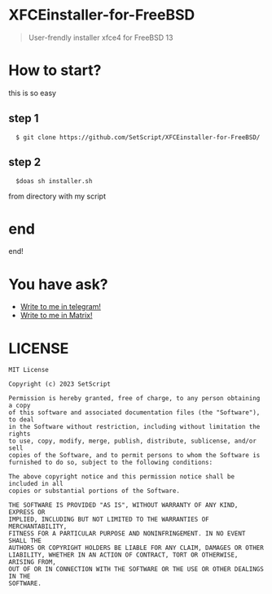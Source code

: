 # XFCEinstaller-for-FreeBSD
> User-frendly installer xfce4 for FreeBSD 13
# How to start?
this is so easy
## step 1
```
  $ git clone https://github.com/SetScript/XFCEinstaller-for-FreeBSD/
```
## step 2
```
  $doas sh installer.sh
```
from directory with my script
# end
end!

# You have ask?
- [Write to me in telegram!](https://t.me/setscript) </br>
- [Write to me in Matrix!](https://@setscript:matrix.org)
# LICENSE 
```
MIT License

Copyright (c) 2023 SetScript

Permission is hereby granted, free of charge, to any person obtaining a copy
of this software and associated documentation files (the "Software"), to deal
in the Software without restriction, including without limitation the rights
to use, copy, modify, merge, publish, distribute, sublicense, and/or sell
copies of the Software, and to permit persons to whom the Software is
furnished to do so, subject to the following conditions:

The above copyright notice and this permission notice shall be included in all
copies or substantial portions of the Software.

THE SOFTWARE IS PROVIDED "AS IS", WITHOUT WARRANTY OF ANY KIND, EXPRESS OR
IMPLIED, INCLUDING BUT NOT LIMITED TO THE WARRANTIES OF MERCHANTABILITY,
FITNESS FOR A PARTICULAR PURPOSE AND NONINFRINGEMENT. IN NO EVENT SHALL THE
AUTHORS OR COPYRIGHT HOLDERS BE LIABLE FOR ANY CLAIM, DAMAGES OR OTHER
LIABILITY, WHETHER IN AN ACTION OF CONTRACT, TORT OR OTHERWISE, ARISING FROM,
OUT OF OR IN CONNECTION WITH THE SOFTWARE OR THE USE OR OTHER DEALINGS IN THE
SOFTWARE.
```
